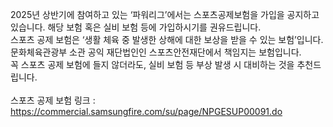 2025년 상반기에 참여하고 있는 ‘파워리그’에서는 스포츠공제보험을 가입을 공지하고 있습니다. 해당 보험 혹은 실비 보험 등에 가입하시기를 권유드립니다.<br>
스포츠 공제 보험은 ‘생활 체육 중 발생한 상해에 대한 보상을 받을 수 있는 보험’입니다. 문화체육관광부 소관 공익 재단법인인 스포츠안전재단에서 책임지는 보험입니다.<br>
꼭 스포츠 공제 보험에 들지 않더라도, 실비 보험 등 부상 발생 시 대비하는 것을 추천드립니다.<br>
<br>
스포츠 공제 보험 링크 : https://commercial.samsungfire.com/su/page/NPGESUP00091.do

